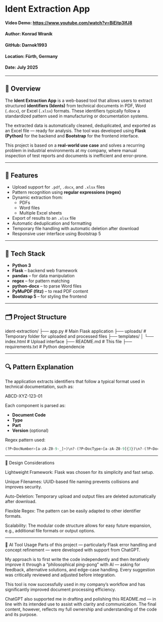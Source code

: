 # Ident Extraction App

#### Video Demo: https://www.youtube.com/watch?v=BiEitp3IfJ8
#### Author: Konrad Wranik  
#### GitHub: Darnok1993  
#### Location: Fürth, Germany  
#### Date: July 2025

---

## 📌 Overview

The **Ident Extraction App** is a web-based tool that allows users to extract structured **identifiers (Idents)** from technical documents in PDF, Word (`.docx`), or Excel (`.xlsx`) formats. These identifiers typically follow a standardized pattern used in manufacturing or documentation systems.

The extracted data is automatically cleaned, deduplicated, and exported as an Excel file — ready for analysis. The tool was developed using **Flask (Python)** for the backend and **Bootstrap** for the frontend interface.

This project is based on a **real-world use case** and solves a recurring problem in industrial environments at my company, where manual inspection of test reports and documents is inefficient and error-prone.

---

## 🚀 Features

- Upload support for `.pdf`, `.docx`, and `.xlsx` files
- Pattern recognition using **regular expressions (regex)**
- Dynamic extraction from:
  - PDFs
  - Word files
  - Multiple Excel sheets
- Export of results to an `.xlsx` file
- Automatic deduplication and formatting
- Temporary file handling with automatic deletion after download
- Responsive user interface using Bootstrap 5

---

## 🧱 Tech Stack

- **Python 3**
- **Flask** – backend web framework
- **pandas** – for data manipulation
- **regex** – for pattern matching
- **python-docx** – to parse Word files
- **PyMuPDF (fitz)** – to read PDF content
- **Bootstrap 5** – for styling the frontend

---

## 🗂 Project Structure

ident-extraction/
├── app.py # Main Flask application
├── uploads/ # Temporary folder for uploaded and processed files
├── templates/
│ └── index.html # Upload interface
├── README.md # This file
├── requirements.txt # Python dependencie

---

## 🔍 Pattern Explanation

The application extracts identifiers that follow a typical format used in technical documentation, such as:

ABCD-XYZ-123-01

Each component is parsed as:

- **Document Code**
- **Type**
- **Part**
- **Version** (optional)

Regex pattern used:

```python
(?P<DocNumber>[a-zA-Z0-9-_]+)\n?-(?P<DocType>[a-zA-Z0-9]{3})\n?-(?P<DocPart>[a-zA-Z0-9]{3})\n?-?(?P<DocVersion>\d{1,2})
```

---

🧠 Design Considerations

Lightweight Framework: Flask was chosen for its simplicity and fast setup.

Unique Filenames: UUID-based file naming prevents collisions and improves security.

Auto-Deletion: Temporary upload and output files are deleted automatically after download.

Flexible Regex: The pattern can be easily adapted to other identifier formats.

Scalability: The modular code structure allows for easy future expansion, e.g., additional file formats or output options.

---

🤖 AI Tool Usage
Parts of this project — particularly Flask error handling and concept refinement — were developed with support from ChatGPT.

My approach is to first write the code independently and then iteratively improve it through a “philosophical ping-pong” with AI — asking for feedback, alternative solutions, and edge-case handling. Every suggestion was critically reviewed and adjusted before integration.

This tool is now successfully used in my company’s workflow and has significantly improved document processing efficiency.

ChatGPT also supported me in drafting and polishing this README.md — in line with its intended use to assist with clarity and communication. The final content, however, reflects my full ownership and understanding of the code and its purpose.